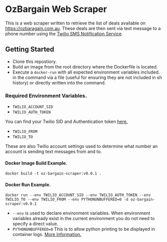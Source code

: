 # OzBargain Web Scraper

This is a web scraper written to retrieve the list of deals available
on https://ozbaragain.com.au. These deals are then sent via text message to
a phone number using the [Twilio SMS Notification Service](https://twilio.io).

## Getting Started

- Clone this repostiory.
- Build an image from the root directory where the Dockerfile is located.
- Execute a `docker-run` with all expected environment variables included.
in the command via a file (useful for ensuring they are not included in sh history)
 or directly written into the command.

### Required Environment Variables.

- `TWILIO_ACCOUNT_SID`
- `TWILIO_AUTH_TOKEN`

You can find your Twilio SID and Authentication token [here.](https://www.twilio.com/console)

- `TWILIO_FROM`
- `TWILIO_TO`

These are also Twilio account settings used to determine what 
number an account is sending text messages from and to.

#### Docker Image Build Example.

`docker build -t oz-bargain-scraper:v0.0.1 .`

#### Docker Run Example.

`docker run --env TWILIO_ACCOUNT_SID --env TWILIO_AUTH_TOKEN --env TWILIO_TO --env TWILIO_FROM --env PYTHONUNBUFFERED=0 -d oz-bargain-scraper:v0.0.1`

- `--env` is used to declare environment variables. When environment variables already exist in the current environment you 
do not need to specify a direct value.
- `PYTHONUNBUFFERED=0` This is to allow python printing to be displayed in container logs. [More Information.](https://stackoverflow.com/questions/29663459/python-app-does-not-print-anything-when-running-detached-in-docker)